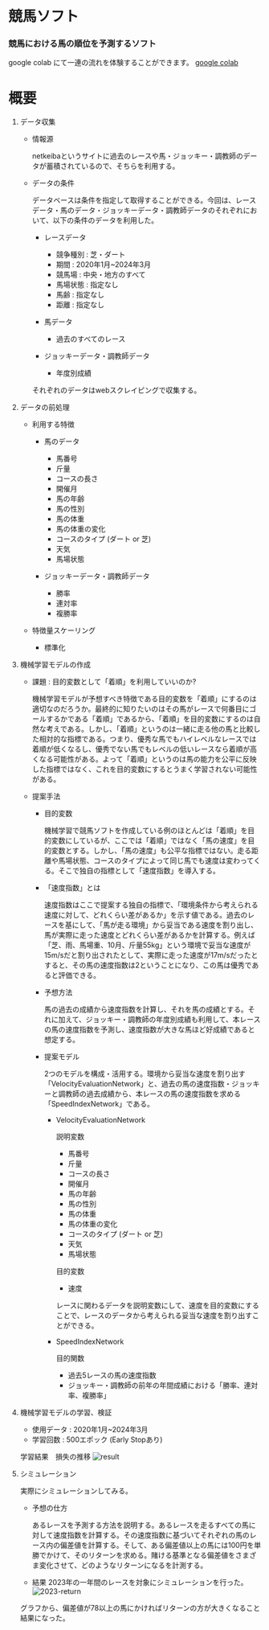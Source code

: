 # 競馬ソフト
### 競馬における馬の順位を予測するソフト

google colab にて一連の流れを体験することができます。
[google colab](https://colab.research.google.com/drive/1UD0edjMjBPdkkzhGdDKij3Ija1s3vYx6?usp=sharing)

# 概要
1. データ収集
   - 情報源
  
        netkeibaというサイトに過去のレースや馬・ジョッキー・調教師のデータが蓄積されているので、そちらを利用する。
        
    - データの条件
  
        データベースは条件を指定して取得することができる。今回は、レースデータ・馬のデータ・ジョッキーデータ・調教師データのそれぞれにおいて、以下の条件のデータを利用した。

        - レースデータ
          - 競争種別 : 芝・ダート
          - 期間 : 2020年1月~2024年3月
          - 競馬場 : 中央・地方のすべて
          - 馬場状態 : 指定なし
          - 馬齢 : 指定なし
          - 距離 : 指定なし
  
        - 馬データ
          - 過去のすべてのレース
  
        - ジョッキーデータ・調教師データ
          - 年度別成績
  
        それぞれのデータはwebスクレイピングで収集する。

2. データの前処理
    - 利用する特徴
      - 馬のデータ
        - 馬番号
        - 斤量
        - コースの長さ
        - 開催月
        - 馬の年齢
        - 馬の性別
        - 馬の体重
        - 馬の体重の変化
        - コースのタイプ (ダート or 芝)
        - 天気
        - 馬場状態 

      - ジョッキーデータ・調教師データ
        - 勝率
        - 連対率
        - 複勝率

    - 特徴量スケーリング
      - 標準化



3. 機械学習モデルの作成

    - 課題 : 目的変数として「着順」を利用していいのか?

        機械学習モデルが予想すべき特徴である目的変数を「着順」にするのは適切なのだろうか。最終的に知りたいのはその馬がレースで何番目にゴールするかである「着順」であるから、「着順」を目的変数にするのは自然な考えである。しかし、「着順」というのは一緒に走る他の馬と比較した相対的な指標である。つまり、優秀な馬でもハイレベルなレースでは着順が低くなるし、優秀でない馬でもレベルの低いレースなら着順が高くなる可能性がある。よって「着順」というのは馬の能力を公平に反映した指標ではなく、これを目的変数にするとうまく学習されない可能性がある。

    - 提案手法
        - 目的変数

            機械学習で競馬ソフトを作成している例のほとんどは「着順」を目的変数にしているが、ここでは「着順」ではなく「馬の速度」を目的変数とする。しかし、「馬の速度」も公平な指標ではない。走る距離や馬場状態、コースのタイプによって同じ馬でも速度は変わってくる。そこで独自の指標として「速度指数」を導入する。

        - 「速度指数」とは

            速度指数はここで提案する独自の指標で、「環境条件から考えられる速度に対して、どれくらい差があるか」を示す値である。過去のレースを基にして、「馬が走る環境」から妥当である速度を割り出し、馬が実際に走った速度とどれくらい差があるかを計算する。例えば「芝、雨、馬場重、10月、斤量55kg」という環境で妥当な速度が15m/sだと割り出されたとして、実際に走った速度が17m/sだったとすると、その馬の速度指数は2ということになり、この馬は優秀であると評価できる。

        - 予想方法

            馬の過去の成績から速度指数を計算し、それを馬の成績とする。それに加えて、ジョッキー・調教師の年度別成績も利用して、本レースの馬の速度指数を予測し、速度指数が大きな馬ほど好成績であると想定する。

        - 提案モデル

            2つのモデルを構成・活用する。環境から妥当な速度を割り出す「VelocityEvaluationNetwork」と、過去の馬の速度指数・ジョッキーと調教師の過去成績から、本レースの馬の速度指数を求める「SpeedIndexNetwork」である。

            - VelocityEvaluationNetwork

                説明変数
                - 馬番号
                - 斤量
                - コースの長さ
                - 開催月
                - 馬の年齢
                - 馬の性別
                - 馬の体重
                - 馬の体重の変化
                - コースのタイプ (ダート or 芝)
                - 天気
                - 馬場状態 

                目的変数
                - 速度

                レースに関わるデータを説明変数にして、速度を目的変数にすることで、レースのデータから考えられる妥当な速度を割り出すことができる。
            
            - SpeedIndexNetwork

                目的関数
                - 過去5レースの馬の速度指数
                - ジョッキー・調教師の前年の年間成績における「勝率、連対率、複勝率」


4. 機械学習モデルの学習、検証

    - 使用データ : 2020年1月~2024年3月
    - 学習回数 : 500エポック (Early Stopあり)

    学習結果　損失の推移
   ![result](https://github.com/SoshiHigaki/KeibaAI_Public/assets/145969282/6d3d8979-f006-479e-82d7-1633b01db74e)


5. シミュレーション
    
    実際にシミュレーションしてみる。

    - 予想の仕方

        あるレースを予測する方法を説明する。あるレースを走るすべての馬に対して速度指数を計算する。その速度指数に基づいてそれぞれの馬のレース内の偏差値を計算する。そして、ある偏差値以上の馬には100円を単勝でかけて、そのリターンを求める。賭ける基準となる偏差値をさまざま変化させて、どのようなリターンになるを計測する。

    - 結果
    2023年の一年間のレースを対象にシミュレーションを行った。
   ![2023-return](https://github.com/SoshiHigaki/KeibaAI_Public/assets/145969282/59316d7b-cd27-4776-84c4-1cd94e3692fd)

    グラフから、偏差値が78以上の馬にかければリターンの方が大きくなること結果になった。
